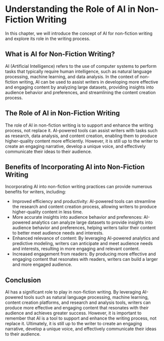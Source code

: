 Understanding the Role of AI in Non-Fiction Writing
==========================================================================================================

In this chapter, we will introduce the concept of AI for non-fiction writing and explore its role in the writing process.

What is AI for Non-Fiction Writing?
-----------------------------------

AI (Artificial Intelligence) refers to the use of computer systems to perform tasks that typically require human intelligence, such as natural language processing, machine learning, and data analysis. In the context of non-fiction writing, AI can be used to assist writers in developing more effective and engaging content by analyzing large datasets, providing insights into audience behavior and preferences, and streamlining the content creation process.

The Role of AI in Non-Fiction Writing
-------------------------------------

The role of AI in non-fiction writing is to support and enhance the writing process, not replace it. AI-powered tools can assist writers with tasks such as research, data analysis, and content creation, enabling them to produce higher-quality content more efficiently. However, it is still up to the writer to create an engaging narrative, develop a unique voice, and effectively communicate their ideas to their audience.

Benefits of Incorporating AI into Non-Fiction Writing
-----------------------------------------------------

Incorporating AI into non-fiction writing practices can provide numerous benefits for writers, including:

* Improved efficiency and productivity: AI-powered tools can streamline the research and content creation process, allowing writers to produce higher-quality content in less time.
* More accurate insights into audience behavior and preferences: AI-powered analytics can analyze large datasets to provide insights into audience behavior and preferences, helping writers tailor their content to better meet audience needs and interests.
* Enhanced relevance of content: By leveraging AI-powered analytics and predictive modeling, writers can anticipate and meet audience needs and interests, resulting in more engaging and relevant content.
* Increased engagement from readers: By producing more effective and engaging content that resonates with readers, writers can build a larger and more engaged audience.

Conclusion
----------

AI has a significant role to play in non-fiction writing. By leveraging AI-powered tools such as natural language processing, machine learning, content creation platforms, and research and analysis tools, writers can produce more effective and engaging content that resonates with their audience and achieves greater success. However, it is important to remember that AI is a tool to support and enhance the writing process, not replace it. Ultimately, it is still up to the writer to create an engaging narrative, develop a unique voice, and effectively communicate their ideas to their audience.
